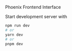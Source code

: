 Phoenix Frontend Interface

Start development server with

```bash
npm run dev
# or
yarn dev
# or
pnpm dev
```

